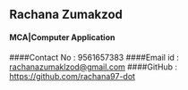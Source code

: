 ## Rachana Zumakzod
#### MCA|Computer Application

####Contact No : 9561657383
####Email id   : rachanazumaklzod@gmail.com
####GitHub     : https://github.com/rachana97-dot

>>>>>>>>>>>>>>>>>>>>>>>>>>>>>>>>>>>>>>>>>>>>>>>>>>
